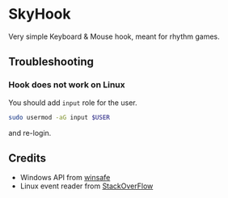# SkyHook

Very simple Keyboard & Mouse hook, meant for rhythm games.

## Troubleshooting

### Hook does not work on Linux

You should add `input` role for the user.

```sh
sudo usermod -aG input $USER
```

and re-login.

## Credits

- Windows API from [winsafe](https://github.com/rodrigocfd/winsafe)
- Linux event reader from [StackOverFlow](https://stackoverflow.com/a/69745021)
